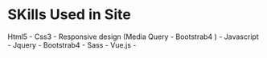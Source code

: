 # SKills Used in Site
Html5 - 
Css3 - 
Responsive design (Media Query - Bootstrab4 ) - 
Javascript - 
Jquery - 
Bootstrab4 - 
Sass - 
Vue.js - 
